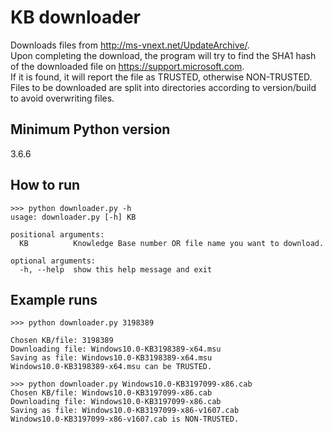 # KB downloader
Downloads files from http://ms-vnext.net/UpdateArchive/.  
Upon completing the download, the program will try to find the SHA1 hash of the downloaded file on https://support.microsoft.com.  
If it is found, it will report the file as TRUSTED, otherwise NON-TRUSTED.
Files to be downloaded are split into directories according to version/build to avoid overwriting files.

## Minimum Python version
3.6.6

## How to run
```
>>> python downloader.py -h
usage: downloader.py [-h] KB

positional arguments:
  KB          Knowledge Base number OR file name you want to download.

optional arguments:
  -h, --help  show this help message and exit
```

## Example runs

```
>>> python downloader.py 3198389

Chosen KB/file: 3198389
Downloading file: Windows10.0-KB3198389-x64.msu
Saving as file: Windows10.0-KB3198389-x64.msu
Windows10.0-KB3198389-x64.msu can be TRUSTED.
```

```
>>> python downloader.py Windows10.0-KB3197099-x86.cab
Chosen KB/file: Windows10.0-KB3197099-x86.cab
Downloading file: Windows10.0-KB3197099-x86.cab
Saving as file: Windows10.0-KB3197099-x86-v1607.cab
Windows10.0-KB3197099-x86-v1607.cab is NON-TRUSTED.
```

